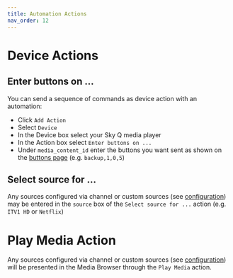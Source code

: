 ```yaml
---
title: Automation Actions
nav_order: 12
---
```


# Device Actions

## Enter buttons on ...

You can send a sequence of commands as device action with an automation:
* Click `Add Action`
* Select `Device`
* In the Device box select your Sky Q media player
* In the Action box select `Enter buttons on ...`
* Under `media_content_id` enter the buttons you want sent as shown on the [buttons page](./buttons.md) (e.g. `backup,1,0,5`)

## Select source for ...

Any sources configured via channel or custom sources (see [configuration](./configuration_ui.md)) may be entered in the `source` box of the `Select source for ...` action (e.g. `ITV1 HD` or `Netflix`)

# Play Media Action

Any sources configured via channel or custom sources (see [configuration](./configuration_ui.md)) will be presented in the Media Browser through the `Play Media` action.
